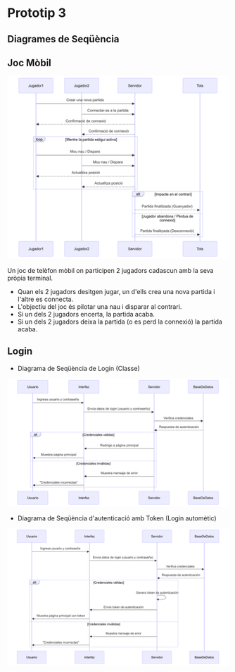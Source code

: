 # Prototip 3
## Diagrames de Seqüència 

## Joc Mòbil

![JocMobil](diagramaSecuenciaEX.png)

Un joc de telèfon mòbil on participen 2 jugadors cadascun amb la seva pròpia terminal.

- Quan els 2 jugadors desitgen jugar, un d'ells crea una nova partida i l'altre es connecta.
- L'objectiu del joc és pilotar una nau i disparar al contrari.
- Si un dels 2 jugadors encerta, la partida acaba.
- Si un dels 2 jugadors deixa la partida (o es perd la connexió) la partida acaba.

## Login
 - Diagrama de Seqüència de Login (Classe)

![Login](diagramaSeqLogin.png)

 - Diagrama de Seqüència d'autenticació amb Token (Login automètic)

 ![LoginToken](diagramaSeqLoginToken.png)